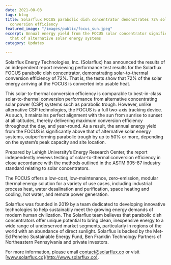 ```yaml
---
date: 2021-08-03
tags: blog
title: Solarflux FOCUS parabolic dish concentrator demonstrates 72% solar-to-thermal
  conversion efficiency
featured_image: "/images/public/focus_sun.jpeg"
excerpt: Annual energy yield from the FOCUS solar concentrator significantly above
  that of alternative solar energy systems
category: Updates

---
```

Solarflux Energy Technologies, Inc. (Solarflux) has announced the results of an independent report reviewing performance test results for the Solarflux FOCUS parabolic dish concentrator, demonstrating solar-to-thermal conversion efficiency of 72%. That is, the tests show that 72% of the solar energy arriving at the FOCUS is converted into usable heat.

This solar-to-thermal conversion efficiency is comparable to best-in-class solar-to-thermal conversion performance from alternative concentrating solar power (CSP) systems such as parabolic trough. However, unlike alternative CSP technologies, the FOCUS is a full two-axis tracking device. As such, it maintains perfect alignment with the sun from sunrise to sunset at all latitudes, thereby delivering maximum conversion efficiency throughout the day, and year-round. As a result, the annual energy yield from the FOCUS is significantly above that of alternative solar energy systems, outperforming parabolic trough by up to 50% or more, depending on the system’s peak capacity and site location.

Prepared by Lehigh University’s Energy Research Center, the report independently reviews testing of solar-to-thermal conversion efficiency in close accordance with the methods outlined in the ASTM 905-87 industry standard relating to solar concentrators.

The FOCUS offers a low-cost, low-maintenance, zero-emission, modular thermal energy solution for a variety of use cases, including industrial process heat, water desalination and purification, space heating and cooling, hot water, and remote power generation.

Solarflux was founded in 2019 by a team dedicated to developing innovative technologies to help sustainably meet the growing energy demands of modern human civilization. The Solarflux team believes that parabolic dish concentrators offer unique potential to bring clean, inexpensive energy to a wide range of underserved market segments, particularly in regions of the world with an abundance of direct sunlight. Solarflux is backed by the Met-Ed Penelec Sustainable Energy Fund, Ben Franklin Technology Partners of Northeastern Pennsylvania and private investors.

For more information, please email [contact@solarflux.co](mailto:contact@solarflux.co) or visit [www.solarflux.co](http://www.solarflux.co).